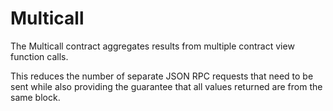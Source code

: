 # Multicall

The Multicall contract aggregates results from multiple contract view function calls.

This reduces the number of separate JSON RPC requests that need to be sent while also providing the guarantee that all values returned are from the same block. 